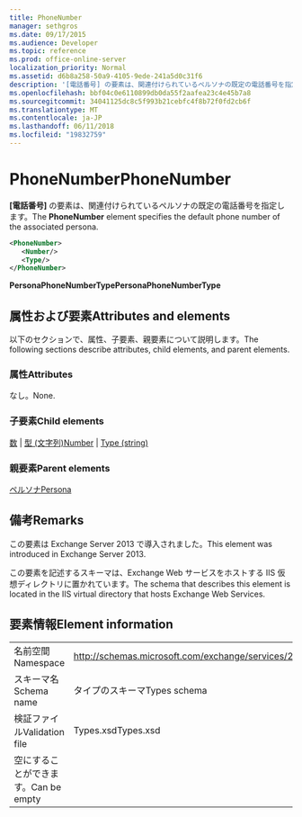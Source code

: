 ```yaml
---
title: PhoneNumber
manager: sethgros
ms.date: 09/17/2015
ms.audience: Developer
ms.topic: reference
ms.prod: office-online-server
localization_priority: Normal
ms.assetid: d6b8a258-50a9-4105-9ede-241a5d0c31f6
description: '[電話番号] の要素は、関連付けられているペルソナの既定の電話番号を指定します。'
ms.openlocfilehash: bbf04c0e6110899db0da55f2aafea23c4e45b7a8
ms.sourcegitcommit: 34041125dc8c5f993b21cebfc4f8b72f0fd2cb6f
ms.translationtype: MT
ms.contentlocale: ja-JP
ms.lasthandoff: 06/11/2018
ms.locfileid: "19832759"
---
```

# <a name="phonenumber"></a><span data-ttu-id="650b7-103">PhoneNumber</span><span class="sxs-lookup"><span data-stu-id="650b7-103">PhoneNumber</span></span>

<span data-ttu-id="650b7-104">**[電話番号]** の要素は、関連付けられているペルソナの既定の電話番号を指定します。</span><span class="sxs-lookup"><span data-stu-id="650b7-104">The **PhoneNumber** element specifies the default phone number of the associated persona.</span></span> 
  
```XML
<PhoneNumber>
   <Number/>
   <Type/>
</PhoneNumber>
```

 <span data-ttu-id="650b7-105">**PersonaPhoneNumberType**</span><span class="sxs-lookup"><span data-stu-id="650b7-105">**PersonaPhoneNumberType**</span></span>
## <a name="attributes-and-elements"></a><span data-ttu-id="650b7-106">属性および要素</span><span class="sxs-lookup"><span data-stu-id="650b7-106">Attributes and elements</span></span>

<span data-ttu-id="650b7-107">以下のセクションで、属性、子要素、親要素について説明します。</span><span class="sxs-lookup"><span data-stu-id="650b7-107">The following sections describe attributes, child elements, and parent elements.</span></span>
  
### <a name="attributes"></a><span data-ttu-id="650b7-108">属性</span><span class="sxs-lookup"><span data-stu-id="650b7-108">Attributes</span></span>

<span data-ttu-id="650b7-109">なし。</span><span class="sxs-lookup"><span data-stu-id="650b7-109">None.</span></span>
  
### <a name="child-elements"></a><span data-ttu-id="650b7-110">子要素</span><span class="sxs-lookup"><span data-stu-id="650b7-110">Child elements</span></span>

<span data-ttu-id="650b7-111">[数](number.md) | [型 (文字列)](type-string.md)</span><span class="sxs-lookup"><span data-stu-id="650b7-111">[Number](number.md) | [Type (string)](type-string.md)</span></span>
  
### <a name="parent-elements"></a><span data-ttu-id="650b7-112">親要素</span><span class="sxs-lookup"><span data-stu-id="650b7-112">Parent elements</span></span>

[<span data-ttu-id="650b7-113">ペルソナ</span><span class="sxs-lookup"><span data-stu-id="650b7-113">Persona</span></span>](persona.md)
  
## <a name="remarks"></a><span data-ttu-id="650b7-114">備考</span><span class="sxs-lookup"><span data-stu-id="650b7-114">Remarks</span></span>

<span data-ttu-id="650b7-115">この要素は Exchange Server 2013 で導入されました。</span><span class="sxs-lookup"><span data-stu-id="650b7-115">This element was introduced in Exchange Server 2013.</span></span>
  
<span data-ttu-id="650b7-116">この要素を記述するスキーマは、Exchange Web サービスをホストする IIS 仮想ディレクトリに置かれています。</span><span class="sxs-lookup"><span data-stu-id="650b7-116">The schema that describes this element is located in the IIS virtual directory that hosts Exchange Web Services.</span></span>
  
## <a name="element-information"></a><span data-ttu-id="650b7-117">要素情報</span><span class="sxs-lookup"><span data-stu-id="650b7-117">Element information</span></span>

|||
|:-----|:-----|
|<span data-ttu-id="650b7-118">名前空間</span><span class="sxs-lookup"><span data-stu-id="650b7-118">Namespace</span></span>  <br/> |http://schemas.microsoft.com/exchange/services/2006/types  <br/> |
|<span data-ttu-id="650b7-119">スキーマ名</span><span class="sxs-lookup"><span data-stu-id="650b7-119">Schema name</span></span>  <br/> |<span data-ttu-id="650b7-120">タイプのスキーマ</span><span class="sxs-lookup"><span data-stu-id="650b7-120">Types schema</span></span>  <br/> |
|<span data-ttu-id="650b7-121">検証ファイル</span><span class="sxs-lookup"><span data-stu-id="650b7-121">Validation file</span></span>  <br/> |<span data-ttu-id="650b7-122">Types.xsd</span><span class="sxs-lookup"><span data-stu-id="650b7-122">Types.xsd</span></span>  <br/> |
|<span data-ttu-id="650b7-123">空にすることができます。</span><span class="sxs-lookup"><span data-stu-id="650b7-123">Can be empty</span></span>  <br/> ||
   

